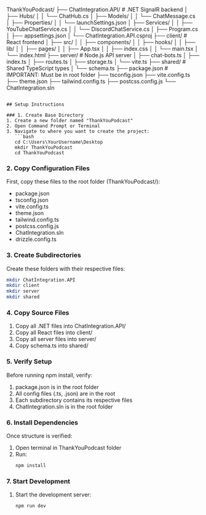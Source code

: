 ThankYouPodcast/
├── ChatIntegration.API/     # .NET SignalR backend
│   ├── Hubs/
│   │   └── ChatHub.cs
│   ├── Models/
│   │   └── ChatMessage.cs
│   ├── Properties/
│   │   └── launchSettings.json
│   ├── Services/
│   │   ├── YouTubeChatService.cs
│   │   └── DiscordChatService.cs
│   ├── Program.cs
│   ├── appsettings.json
│   └── ChatIntegration.API.csproj
├── client/                  # React frontend
│   ├── src/
│   │   ├── components/
│   │   ├── hooks/
│   │   ├── lib/
│   │   ├── pages/
│   │   ├── App.tsx
│   │   ├── index.css
│   │   └── main.tsx
│   └── index.html
├── server/                  # Node.js API server
│   ├── chat-bots.ts
│   ├── index.ts
│   ├── routes.ts
│   ├── storage.ts
│   └── vite.ts
├── shared/                  # Shared TypeScript types
│   └── schema.ts
├── package.json            # IMPORTANT: Must be in root folder
├── tsconfig.json
├── vite.config.ts
├── theme.json
├── tailwind.config.ts
├── postcss.config.js
└── ChatIntegration.sln

```

## Setup Instructions

### 1. Create Base Directory
1. Create a new folder named "ThankYouPodcast"
2. Open Command Prompt or Terminal
3. Navigate to where you want to create the project:
   ```bash
   cd C:\Users\YourUsername\Desktop
   mkdir ThankYouPodcast
   cd ThankYouPodcast
   ```

### 2. Copy Configuration Files
First, copy these files to the root folder (ThankYouPodcast/):
- package.json
- tsconfig.json
- vite.config.ts
- theme.json
- tailwind.config.ts
- postcss.config.js
- ChatIntegration.sln
- drizzle.config.ts

### 3. Create Subdirectories
Create these folders with their respective files:
```bash
mkdir ChatIntegration.API
mkdir client
mkdir server
mkdir shared
```

### 4. Copy Source Files
1. Copy all .NET files into ChatIntegration.API/
2. Copy all React files into client/
3. Copy all server files into server/
4. Copy schema.ts into shared/

### 5. Verify Setup
Before running npm install, verify:
1. package.json is in the root folder
2. All config files (.ts, .json) are in the root
3. Each subdirectory contains its respective files
4. ChatIntegration.sln is in the root folder

### 6. Install Dependencies
Once structure is verified:
1. Open terminal in ThankYouPodcast folder
2. Run:
   ```bash
   npm install
   ```

### 7. Start Development
1. Start the development server:
   ```bash
   npm run dev